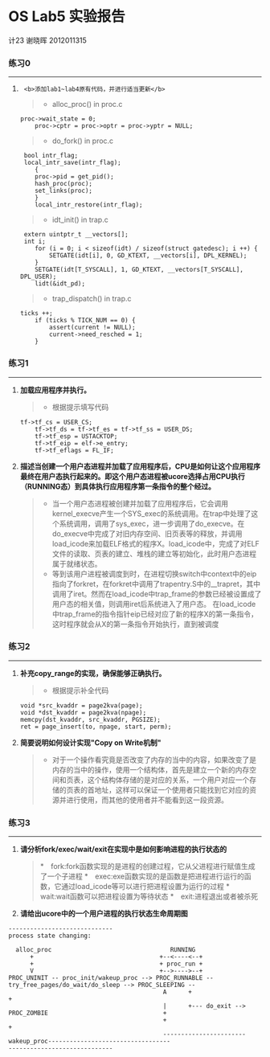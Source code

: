 # OS Lab5 实验报告

计23
谢晓晖
2012011315

### 练习0
---
1.      <b>添加lab1~lab4原有代码，并进行适当更新</b>

	> * alloc_proc() in proc.c
	```
	proc->wait_state = 0;
        proc->cptr = proc->optr = proc->yptr = NULL;
	```
	> * do_fork() in proc.c
	```
	 bool intr_flag;
   	 local_intr_save(intr_flag);
    	{
       	proc->pid = get_pid();
        hash_proc(proc);
        set_links(proc);
    	}
    	local_intr_restore(intr_flag);
	```
	> * idt_init() in trap.c
	```
	 extern uintptr_t __vectors[];
   	 int i;
    	for (i = 0; i < sizeof(idt) / sizeof(struct gatedesc); i ++) {
        	SETGATE(idt[i], 0, GD_KTEXT, __vectors[i], DPL_KERNEL);
    	}
    	SETGATE(idt[T_SYSCALL], 1, GD_KTEXT, __vectors[T_SYSCALL], DPL_USER);
    	lidt(&idt_pd);
	```
	> * trap_dispatch() in trap.c
	```
	ticks ++;
        if (ticks % TICK_NUM == 0) {
            assert(current != NULL);
            current->need_resched = 1;
        }
	```

### 练习1
---
1.	<b>加载应用程序并执行。</b>

	> * 根据提示填写代码
	```
	tf->tf_cs = USER_CS;
    	tf->tf_ds = tf->tf_es = tf->tf_ss = USER_DS;
    	tf->tf_esp = USTACKTOP;
    	tf->tf_eip = elf->e_entry;
    	tf->tf_eflags = FL_IF;
	```
2.	<b>描述当创建一个用户态进程并加载了应用程序后，CPU是如何让这个应用程序最终在用户态执行起来的。即这个用户态进程被ucore选择占用CPU执行（RUNNING态）到具体执行应用程序第一条指令的整个经过。</b>
	> * 当一个用户态进程被创建并加载了应用程序后，它会调用kernel_execve产生一个SYS_exec的系统调用。在trap中处理了这个系统调用，调用了sys_exec，进一步调用了do_execve。在do_execve中完成了对旧内存空间、旧页表等的释放，并调用load_icode来加载ELF格式的程序X。load_icode中，完成了对ELF文件的读取、页表的建立、堆栈的建立等初始化，此时用户态进程属于就绪状态。
	> * 等到该用户进程被调度到时，在进程切换switch中context中的eip指向了forkret，在forkret中调用了trapentry.S中的__trapret，其中调用了iret。然而在load_icode中trap_frame的参数已经被设置成了用户态的相关值，则调用iret后系统进入了用户态。 在load_icode中trap_frame的指令指针eip已经对应了新的程序X的第一条指令，这时程序就会从X的第一条指令开始执行，直到被调度

### 练习2
---
1.	<b>补充copy_range的实现，确保能够正确执行。</b>
	> * 根据提示补全代码
	```
	void *src_kvaddr = page2kva(page);
	void *dst_kvaddr = page2kva(npage);
	memcpy(dst_kvaddr, src_kvaddr, PGSIZE);
	ret = page_insert(to, npage, start, perm);
	```
2.	<b>简要说明如何设计实现"Copy on Write机制"</b>
	> * 对于一个操作看究竟是否改变了内存的当中的内容，如果改变了是内存的当中的操作，使用一个结构体，首先是建立一个新的内存空间和页表，这个结构体存储的是对应的关系，一个用户对应一个存储的页表的首地址，这样可以保证一个使用者只能找到它对应的资源并进行使用，而其他的使用者并不能看到这一段资源。

### 练习3
---
1.	<b>请分析fork/exec/wait/exit在实现中是如何影响进程的执行状态的</b>
	> *　fork:fork函数实现的是进程的创建过程，它从父进程进行赋值生成了一个子进程
	> *　exec:exe函数实现的是函数是把进程进行运行的函数，它通过load_icode等可以进行把进程设置为运行的过程
	> *　wait:wait函数可以把进程设置为等待状态
	> *　exit:进程退出或者被杀死
	
2.	<b>请给出ucore中的一个用户进程的执行状态生命周期图</b>
```
-----------------------------
process state changing:
                                            
  alloc_proc                                 RUNNING
      +                                   +--<----<--+
      +                                   + proc_run +
      V                                   +-->---->--+ 
PROC_UNINIT -- proc_init/wakeup_proc --> PROC_RUNNABLE -- try_free_pages/do_wait/do_sleep --> PROC_SLEEPING --
                                           A      +                                                           +
                                           |      +--- do_exit --> PROC_ZOMBIE                                +
                                           +                                                                  + 
                                           -----------------------wakeup_proc----------------------------------
-----------------------------
```

